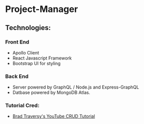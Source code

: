 # Project-Manager

## Technologies:
### Front End
- Apollo Client
- React Javascript Framework
- Bootstrap UI for styling
### Back End
- Server powered by GraphQL / Node.js and Express-GraphQL
- Datbase powered by MongoDB Atlas.  

### Tutorial Cred:
- [Brad Traversy's YouTube CRUD Tutorial](https://www.youtube.com/watch?v=BcLNfwF04Kw)